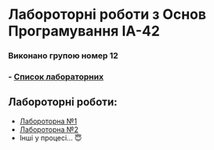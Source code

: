# Лабороторні роботи з Основ Програмування ІА-42

### Виконано групою номер **12**

### - [Список лабораторних](https://drive.google.com/drive/folders/15S769RqzsDZ_84l7n6WZJ23PY7iw09d2)
## Лабороторні роботи:
- [Лабороторна №1](https://github.com/k5sha/OP_labs/tree/master/1_Lab)
- [Лабороторна №2](https://github.com/k5sha/OP_labs/tree/master/2_Lab)
- Інші у процесі... 😇

